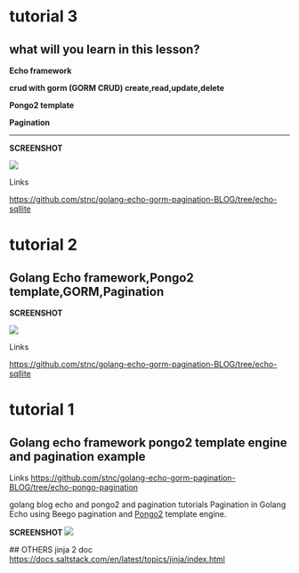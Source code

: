 
# tutorial 3 

## what will you learn in this lesson?


<strong> Echo framework </strong>

<strong> crud with gorm (GORM CRUD) create,read,update,delete </strong>

<strong> Pongo2 template </strong>

<strong>Pagination</strong>

<hr>

<strong> SCREENSHOT </strong>

<img  src="https://raw.githubusercontent.com/stnc/golang-echo-gorm-pagination-BLOG/crud/scrshot.png">

Links

https://github.com/stnc/golang-echo-gorm-pagination-BLOG/tree/echo-sqllite

# tutorial 2 

## Golang  Echo framework,Pongo2 template,GORM,Pagination

<strong> SCREENSHOT </strong>

<img  src="https://raw.githubusercontent.com/stnc/golang-echo-gorm-pagination-BLOG/echo-sqllite/srcshot.png">

Links

https://github.com/stnc/golang-echo-gorm-pagination-BLOG/tree/echo-sqllite


# tutorial 1 
## Golang echo framework pongo2 template engine and pagination example

Links
https://github.com/stnc/golang-echo-gorm-pagination-BLOG/tree/echo-pongo-pagination

golang blog echo and pongo2 and pagination tutorials 
Pagination in Golang Echo using Beego pagination and [Pongo2](https://github.com/flosch/pongo2) template engine.

<strong> SCREENSHOT </strong>
<img  src="https://raw.githubusercontent.com/stnc/golang-echo-gorm-pagination-BLOG/echo-pongo-pagination/src.png">







## OTHERS 
jinja 2 doc 
https://docs.saltstack.com/en/latest/topics/jinja/index.html

